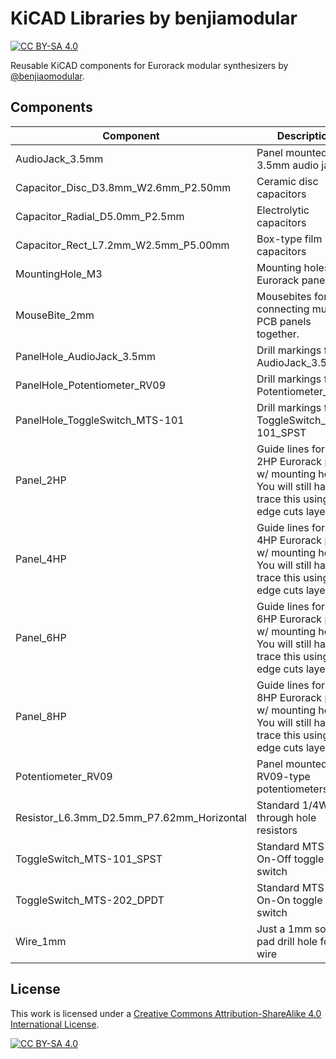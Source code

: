 # KiCAD Libraries by benjiamodular
[![CC BY-SA 4.0][cc-by-sa-shield]][cc-by-sa]



Reusable KiCAD components for Eurorack modular synthesizers by [@benjiaomodular](https://instagram.com/benjiaomodular).

## Components

| Component | Description |
| --- | ---|
| AudioJack_3.5mm | Panel mounted 3.5mm audio jacks. |
| Capacitor_Disc_D3.8mm_W2.6mm_P2.50mm | Ceramic disc capacitors |
| Capacitor_Radial_D5.0mm_P2.5mm | Electrolytic capacitors |
| Capacitor_Rect_L7.2mm_W2.5mm_P5.00mm | Box-type film capacitors |
| MountingHole_M3 | Mounting holes for Eurorack panels. |
| MouseBite_2mm | Mousebites for connecting multiple PCB panels together. |
| PanelHole_AudioJack_3.5mm | Drill markings for AudioJack_3.5mm |
| PanelHole_Potentiometer_RV09 | Drill markings for Potentiometer_RV09 |
| PanelHole_ToggleSwitch_MTS-101 | Drill markings for ToggleSwitch_MTS-101_SPST |
| Panel_2HP | Guide lines for a 2HP Eurorack panel w/ mounting holes. You will still have to trace this using the edge cuts layer. |
| Panel_4HP | Guide lines for a 4HP Eurorack panel w/ mounting holes. You will still have to trace this using the edge cuts layer. |
| Panel_6HP | Guide lines for a 6HP Eurorack panel w/ mounting holes. You will still have to trace this using the edge cuts layer. |
| Panel_8HP | Guide lines for an 8HP Eurorack panel w/ mounting holes. You will still have to trace this using the edge cuts layer. |
| Potentiometer_RV09 | Panel mounted RV09-type potentiometers |
| Resistor_L6.3mm_D2.5mm_P7.62mm_Horizontal | Standard 1/4W through hole resistors |
| ToggleSwitch_MTS-101_SPST | Standard MTS-101 On-Off toggle switch |
| ToggleSwitch_MTS-202_DPDT | Standard MTS-202 On-On toggle switch |
| Wire_1mm | Just a 1mm solder pad drill hole for wire |

## License

This work is licensed under a
[Creative Commons Attribution-ShareAlike 4.0 International License][cc-by-sa].

[![CC BY-SA 4.0][cc-by-sa-image]][cc-by-sa]

[cc-by-sa]: http://creativecommons.org/licenses/by-sa/4.0/
[cc-by-sa-image]: https://licensebuttons.net/l/by-sa/4.0/88x31.png
[cc-by-sa-shield]: https://img.shields.io/badge/License-CC%20BY--SA%204.0-lightgrey.svg